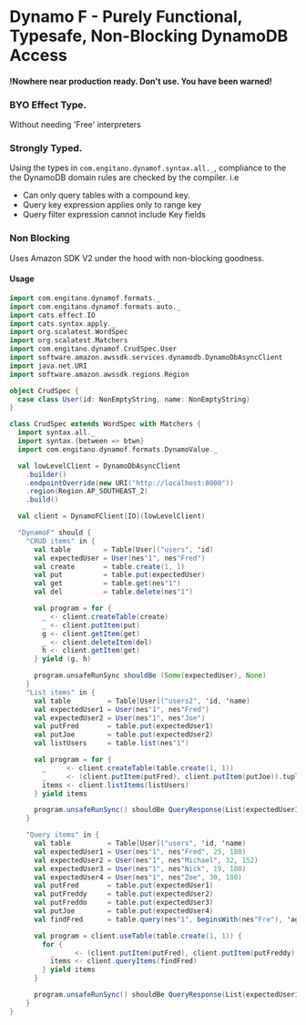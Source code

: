# Dynamo F - Purely Functional, Typesafe, Non-Blocking DynamoDB Access

#### !Nowhere near production ready. Don't use. You have been warned!

### BYO Effect Type.
Without needing 'Free' interpreters

### Strongly Typed.
Using the types in `com.engitano.dynamof.syntax.all._`, compliance to the the DynamoDB domain rules are checked by the compiler.
i.e
* Can only query tables with a compound key.
* Query key expression applies only to range key
* Query filter expression cannot include Key fields 

### Non Blocking
Uses Amazon SDK V2 under the hood with non-blocking goodness.

#### Usage

```scala
import com.engitano.dynamof.formats._
import com.engitano.dynamof.formats.auto._
import cats.effect.IO
import cats.syntax.apply._
import org.scalatest.WordSpec
import org.scalatest.Matchers
import com.engitano.dynamof.CrudSpec.User
import software.amazon.awssdk.services.dynamodb.DynamoDbAsyncClient
import java.net.URI
import software.amazon.awssdk.regions.Region

object CrudSpec {
  case class User(id: NonEmptyString, name: NonEmptyString)
}

class CrudSpec extends WordSpec with Matchers {
  import syntax.all._
  import syntax.{between => btwn}
  import com.engitano.dynamof.formats.DynamoValue._

  val lowLevelClient = DynamoDbAsyncClient
    .builder()
    .endpointOverride(new URI("http://localhost:8000"))
    .region(Region.AP_SOUTHEAST_2)
    .build()

  val client = DynamoFClient[IO](lowLevelClient)

  "DynamoF" should {
    "CRUD items" in {
      val table        = Table[User]("users", 'id)
      val expectedUser = User(nes"1", nes"Fred")
      val create       = table.create(1, 1)
      val put          = table.put(expectedUser)
      val get          = table.get(nes"1")
      val del          = table.delete(nes"1")

      val program = for {
        _ <- client.createTable(create)
        _ <- client.putItem(put)
        g <- client.getItem(get)
        _ <- client.deleteItem(del)
        h <- client.getItem(get)
      } yield (g, h)

      program.unsafeRunSync shouldBe (Some(expectedUser), None)
    }
    "List items" in {
      val table         = Table[User]("users2", 'id, 'name)
      val expectedUser1 = User(nes"1", nes"Fred")
      val expectedUser2 = User(nes"1", nes"Joe")
      val putFred       = table.put(expectedUser1)
      val putJoe        = table.put(expectedUser2)
      val listUsers     = table.list(nes"1")

      val program = for {
        _     <- client.createTable(table.create(1, 1))
        _     <- (client.putItem(putFred), client.putItem(putJoe)).tupled
        items <- client.listItems(listUsers)
      } yield items

      program.unsafeRunSync() shouldBe QueryResponse(List(expectedUser1, expectedUser2), None)
    }

    "Query items" in {
      val table         = Table[User]("users", 'id, 'name)
      val expectedUser1 = User(nes"1", nes"Fred", 25, 180)
      val expectedUser2 = User(nes"1", nes"Michael", 32, 152)
      val expectedUser3 = User(nes"1", nes"Nick", 19, 180)
      val expectedUser4 = User(nes"1", nes"Zoe", 30, 180)
      val putFred       = table.put(expectedUser1)
      val putFreddy     = table.put(expectedUser2)
      val putFreddo     = table.put(expectedUser3)
      val putJoe        = table.put(expectedUser4)
      val findFred      = table.query(nes"1", beginsWith(nes"Fre"), 'age > 20 and 'heightCms > 152, limit = Some(5), startAt = Some((nes"1", nes"Fre")))

      val program = client.useTable(table.create(1, 1)) {
        for {
          _     <- (client.putItem(putFred), client.putItem(putFreddy),client.putItem(putFreddo), client.putItem(putJoe)).tupled
          items <- client.queryItems(findFred)
        } yield items
      }

      program.unsafeRunSync() shouldBe QueryResponse(List(expectedUser1), None)
    }
}

```